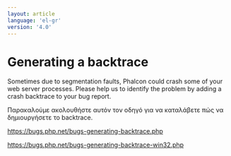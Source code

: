 ```yaml
---
layout: article
language: 'el-gr'
version: '4.0'
---
```


# Generating a backtrace

Sometimes due to segmentation faults, Phalcon could crash some of your web server processes. Please help us to identify the problem by adding a crash backtrace to your bug report.

Παρακαλούμε ακολουθήστε αυτόν τον οδηγό για να καταλάβετε πώς να δημιουργήσετε το backtrace.

<https://bugs.php.net/bugs-generating-backtrace.php>

<https://bugs.php.net/bugs-generating-backtrace-win32.php>